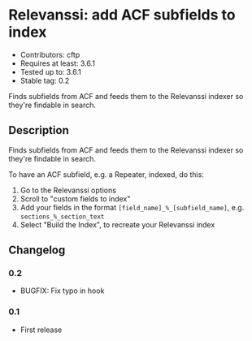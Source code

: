 # Relevanssi: add ACF subfields to index

* Contributors: cftp
* Requires at least: 3.6.1
* Tested up to: 3.6.1
* Stable tag: 0.2

Finds subfields from ACF and feeds them to the Relevanssi indexer so they're findable in search.

## Description

Finds subfields from ACF and feeds them to the Relevanssi indexer so they're findable in search.

To have an ACF subfield, e.g. a Repeater, indexed, do this:

1. Go to the Relevanssi options
2. Scroll to "custom fields to index"
3. Add your fields in the format `[field_name]_%_[subfield_name]`, e.g. `sections_%_section_text`
4. Select "Build the Index", to recreate your Relevanssi index

## Changelog

### 0.2 
* BUGFIX: Fix typo in hook

### 0.1 
* First release

